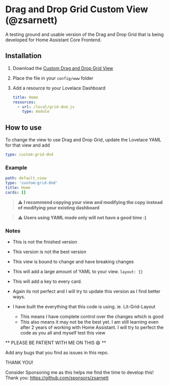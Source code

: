 # Drag and Drop Grid Custom View (@zsarnett)

A testing ground and usable version of the Drag and Drop Grid that is being developed for Home Assistant Core Frontend.

## Installation

1. Download the [Custom Drag and Drop Grid View](Release)
2. Place the file in your `config/www` folder
3. Add a resource to your Lovelace Dashboard

   ```yaml
   title: Home
   resources:
     - url: /local/grid-dnd.js
       type: module
   ```

## How to use

To change the view to use Drag and Drop Grid, update the Lovelace YAML for that view and add

```yaml
type: custom:grid-dnd
```

### Example

```yaml
path: default_view
type: 'custom:grid-dnd'
title: Home
cards: []
```

> :warning: **I recommend copying your view and modifying the copy instead of modifying your existing dashboard**

> :warning: **Users using YAML mode only will not have a good time :)**

### Notes

* This is not the finished version
* This version is not the best version
* This view is bound to change and have breaking changes
* This will add a large amount of YAML to your view. `layout: {}`
* This will add a key to every card.
* Again its not perfect and I will try to update this version as I find better ways.


* I have built the everything that this code is using. ie. Lit-Grid-Layout
   * This means I have complete control over the changes which is good
   * This also means it may not be the best yet. I am still learning even after 2 years of working with Home Assistant. I will try to perfect the code as you all and myself test this view
 


** PLEASE BE PATIENT WITH ME ON THIS :smile: **

Add any bugs that you find as issues in this repo. 

THANK YOU!

Consider Sponsoring me as this helps me find the time to develop this! Thank you: https://github.com/sponsors/zsarnett
